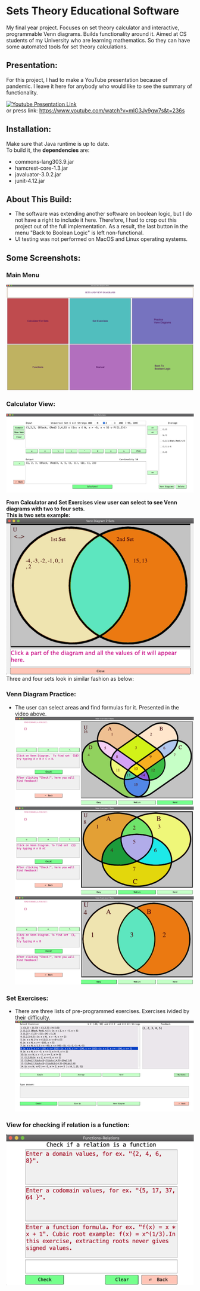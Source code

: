 # Sets Theory Educational Software
 My final year project. Focuses on set theory calculator and interactive, programmable Venn diagrams. Builds functionality around it. Aimed at CS students of my University who are learning mathematics. So they can have some automated tools for set theory calculations.  
 
## Presentation:
For this project, I had to make a YouTube presentation because of pandemic. I leave it here for anybody who would like to see the summary of functionality.

[![Youtube Presentation Link](https://img.youtube.com/vi/mIG3Jv9gw7s/0.jpg)](https://www.youtube.com/watch?v=YOUTUBE_VIDEO_ID_HERE)  
or press link: https://www.youtube.com/watch?v=mIG3Jv9gw7s&t=236s

## Installation:
Make sure that Java runtime is up to date.  
To build it, the <b>dependencies</b> are:
* commons-lang303.9.jar
* hamcrest-core-1.3.jar
* javaluator-3.0.2.jar
* junit-4.12.jar

## About This Build:
* The software was extending another software on boolean logic, but I do not have a right to include it here. Therefore, I had to crop out this project out of the full implementation. As a result, the last button in the menu "Back to Boolean Logic" is left non-functional.
* UI testing was not performed on MacOS and Linux operating systems.

## Some Screenshots:
### Main Menu  
![Main Menu](/Screenshots/menu.png)  
   
### Calculator View:
![Calculator](/Screenshots/2.png)  

<b> From Calculator and Set Exercises view user can select to see Venn diagrams with two to four sets.  
 This is two sets example:</b>
![Venn diagram example](/Screenshots/9.png)  
 Three and four sets look in similar fashion as below:

### Venn Diagram Practice:
* The user can select areas and find formulas for it. Presented in the video above.
![Venn Diagram Practice](/Screenshots/3.png)   
![Venn Diagram Practice](/Screenshots/5.png)  
![Venn Diagram Practice](/Screenshots/6.png)  


### Set Exercises:
* There are three lists of pre-programmed exercises. Exercises ivided by their difficulty.
![Set Exercises](/Screenshots/7.png)  

### View for checking if relation is a function:
![is relation a function](/Screenshots/8.png)
 

